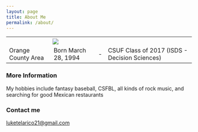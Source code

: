 ```yaml
---
layout: page
title: About Me
permalink: /about/
---
```


<table>
  <tr>
    <th colspan="3"><img src="https://media-exp2.licdn.com/mpr/mpr/shrinknp_400_400/AAEAAQAAAAAAAArjAAAAJDIwOGE1YTM5LTlkMDEtNGUwNi1iODM1LWIxNDIzNmEyOWZkNg.jpg"/></th>
  </tr>
  <tr>
    <td>Orange County Area </td>
    <td> Born March 28, 1994 </td><td> - </td>
    <td> CSUF Class of 2017 (ISDS - Decision Sciences)</td>
  </tr>
 </table>

### More Information

My hobbies include fantasy baseball, CSFBL, all kinds of rock music, and searching for good Mexican restaurants

### Contact me

[luketelarico21@gmail.com](mailto:luketelarico21@gmail.com)
